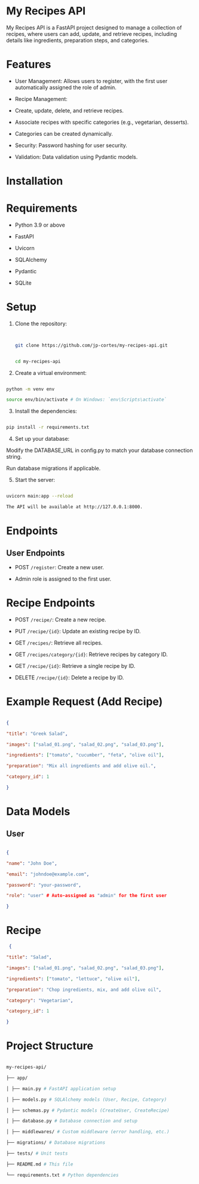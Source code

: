 



# My Recipes API

  

My Recipes API is a FastAPI project designed to manage a collection of recipes, where users can add, update, and retrieve recipes, including details like ingredients, preparation steps, and categories.

# Features

  

* User Management: Allows users to register, with the first user automatically assigned the role of admin.

* Recipe Management:

* Create, update, delete, and retrieve recipes.

* Associate recipes with specific categories (e.g., vegetarian, desserts).

* Categories can be created dynamically.

* Security: Password hashing for user security.

* Validation: Data validation using Pydantic models.

  

# Installation

# Requirements

  

* Python 3.9 or above

* FastAPI

* Uvicorn

* SQLAlchemy

* Pydantic

*  SQLite

  

# Setup

  

1. Clone the repository:

  

	```bash
  

	git clone https://github.com/jp-cortes/my-recipes-api.git


	cd my-recipes-api
	```
  

2. Create a virtual environment:

  

```bash

python -m venv env

source env/bin/activate # On Windows: `env\Scripts\activate` 
```

  

3. Install the dependencies:

  

```bash  

pip install -r requirements.txt
```

  

4. Set up your database:

  

Modify the DATABASE_URL in config.py to match your database connection string.

Run database migrations if applicable.

  

5. Start the server:

  

```bash

uvicorn main:app --reload  

The API will be available at http://127.0.0.1:8000. 
```

  

# Endpoints

## User Endpoints

  

* POST `/register`: Create a new user.

* Admin role is assigned to the first user.

  

# Recipe Endpoints

  

* POST `/recipe/`: Create a new recipe.

* PUT `/recipe/{id}`: Update an existing recipe by ID.

* GET `/recipes/`: Retrieve all recipes.

* GET `/recipes/category/{id}`: Retrieve recipes by category ID.

* GET `/recipe/{id}`: Retrieve a single recipe by ID.

* DELETE `/recipe/{id}`: Delete a recipe by ID.

  

# Example Request (Add Recipe)

  

```json  

{

"title": "Greek Salad",

"images": ["salad_01.png", "salad_02.png", "salad_03.png"],

"ingredients": ["tomato", "cucumber", "feta", "olive oil"],

"preparation": "Mix all ingredients and add olive oil.",

"category_id": 1

}
```

  

# Data Models

## User

  

```json

{

"name": "John Doe",

"email": "johndoe@example.com",

"password": "your-password",

"role": "user" # Auto-assigned as "admin" for the first user

}
```

  

# Recipe

  

```json
 {

"title": "Salad",

"images": ["salad_01.png", "salad_02.png", "salad_03.png"],

"ingredients": ["tomato", "lettuce", "olive oil"],

"preparation": "Chop ingredients, mix, and add olive oil",

"category": "Vegetarian",

"category_id": 1

}
```

  

# Project Structure
  

```bash

my-recipes-api/

├── app/

│ ├── main.py # FastAPI application setup

│ ├── models.py # SQLAlchemy models (User, Recipe, Category)

│ ├── schemas.py # Pydantic models (CreateUser, CreateRecipe)

│ ├── database.py # Database connection and setup

│ ├── middlewares/ # Custom middleware (error handling, etc.)

├── migrations/ # Database migrations

├── tests/ # Unit tests

├── README.md # This file

└── requirements.txt # Python dependencies

```